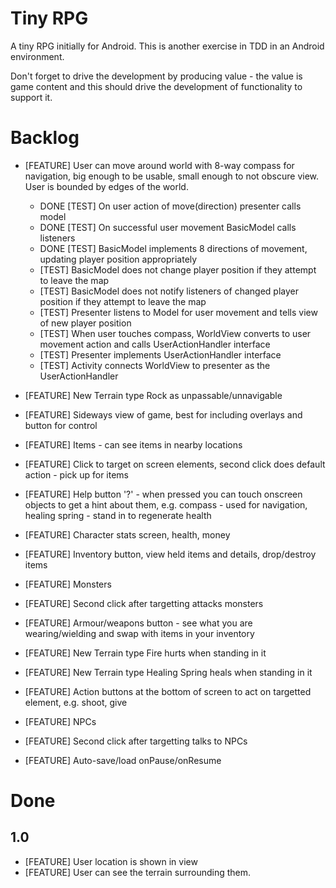 Tiny RPG
==============

A tiny RPG initially for Android. This is another exercise in TDD in an Android environment.

Don't forget to drive the development by producing value - the value is game content and this should drive the development of functionality to support it.

Backlog
=======

* [FEATURE] User can move around world with 8-way compass for navigation, big enough to be usable, small enough to not obscure view. User is bounded by edges of the world.
  * DONE [TEST] On user action of move(direction) presenter calls model
  * DONE [TEST] On successful user movement BasicModel calls listeners
  * DONE [TEST] BasicModel implements 8 directions of movement, updating player position appropriately
  * [TEST] BasicModel does not change player position if they attempt to leave the map
  * [TEST] BasicModel does not notify listeners of changed player position if they attempt to leave the map
  * [TEST] Presenter listens to Model for user movement and tells view of new player position
  * [TEST] When user touches compass, WorldView converts to user movement action and calls UserActionHandler interface
  * [TEST] Presenter implements UserActionHandler interface
  * [TEST] Activity connects WorldView to presenter as the UserActionHandler

* [FEATURE] New Terrain type Rock as unpassable/unnavigable
* [FEATURE] Sideways view of game, best for including overlays and button for control
* [FEATURE] Items - can see items in nearby locations
* [FEATURE] Click to target on screen elements, second click does default action - pick up for items
* [FEATURE] Help button '?' - when pressed you can touch onscreen objects to get a hint about them, e.g. compass - used for navigation, healing spring - stand in to regenerate health
* [FEATURE] Character stats screen, health, money
* [FEATURE] Inventory button, view held items and details, drop/destroy items
* [FEATURE] Monsters
* [FEATURE] Second click after targetting attacks monsters
* [FEATURE] Armour/weapons button - see what you are wearing/wielding and swap with items in your inventory
* [FEATURE] New Terrain type Fire hurts when standing in it
* [FEATURE] New Terrain type Healing Spring heals when standing in it
* [FEATURE] Action buttons at the bottom of screen to act on targetted element, e.g. shoot, give
* [FEATURE] NPCs
* [FEATURE] Second click after targetting talks to NPCs
* [FEATURE] Auto-save/load onPause/onResume

Done
====

1.0
---

* [FEATURE] User location is shown in view
* [FEATURE] User can see the terrain surrounding them.

